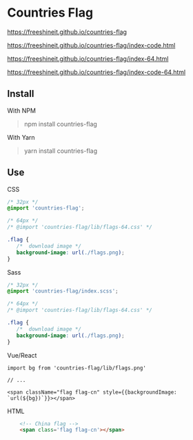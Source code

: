 # Countries Flag

https://freeshineit.github.io/countries-flag

https://freeshineit.github.io/countries-flag/index-code.html

https://freeshineit.github.io/countries-flag/index-64.html

https://freeshineit.github.io/countries-flag/index-code-64.html
## Install

With NPM

> npm install countries-flag

With Yarn

> yarn install countries-flag

## Use

CSS

```css
/* 32px */
@import 'countries-flag';

/* 64px */
/* @import 'countries-flag/lib/flags-64.css' */

.flag {
   /*  download image */
   background-image: url(./flags.png);
}
```

Sass

```scss
/* 32px */
@import 'countries-flag/index.scss';

/* 64px */
/* @import 'countries-flag/lib/flags-64.css' */

.flag {
   /*  download image */
   background-image: url(./flags.png);
}
```


Vue/React

```tsx
import bg from 'countries-flag/lib/flags.png'

// ...

<span className="flag flag-cn" style={{backgroundImage: `url(${bg})`}}></span>
```

HTML

```html
    <!-- China flag -->
    <span class='flag flag-cn'></span>
```